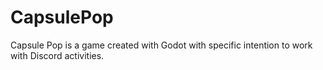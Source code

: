 # CapsulePop
Capsule Pop is a game created with Godot with specific intention to work with Discord activities.
